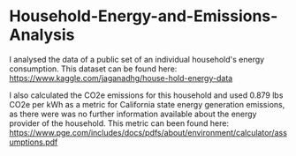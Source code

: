 # Household-Energy-and-Emissions-Analysis

I analysed the data of a public set of an individual household's energy consumption. This dataset can be found here: https://www.kaggle.com/jaganadhg/house-hold-energy-data

I also calculated the CO2e emissions for this household and used 0.879 lbs CO2e per kWh as a metric for California state energy generation emissions, as there were was no further information available about the energy provider of the household. This metric can been found here: https://www.pge.com/includes/docs/pdfs/about/environment/calculator/assumptions.pdf
